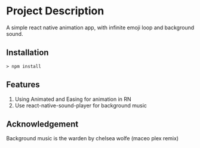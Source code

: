 # Project Description
A simple react native animation app, with infinite emoji loop and background sound.

## Installation
`> npm install`

## Features
1. Using Animated and Easing for animation in RN
2. Use react-native-sound-player for background music

## Acknowledgement
Background music is the warden by chelsea wolfe (maceo plex remix)
